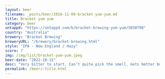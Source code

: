```yaml
---
layout: beer
filename: _posts/beer/2016-11-09-bracket-yum-yum.md
title: Bracket yum yum
category: beer
untappd: "https://untappd.com/b/bracket-brewing-yum-yum/5030798"
country: "Australia"
brewery: "Bracket Brewing"
breweryURL: "/brewery/bracket-brewing.html"
style: "IPA - New England / Hazy"
score: 7
img: /img/list/bracket-yum-yum.jpeg
beer-date: "2022-10-15"
desc: "Very bitter to start. Can’t quite pick the smell. Gets better but not as good as their other beers"
permalink: /beer/:title.html
---
```

